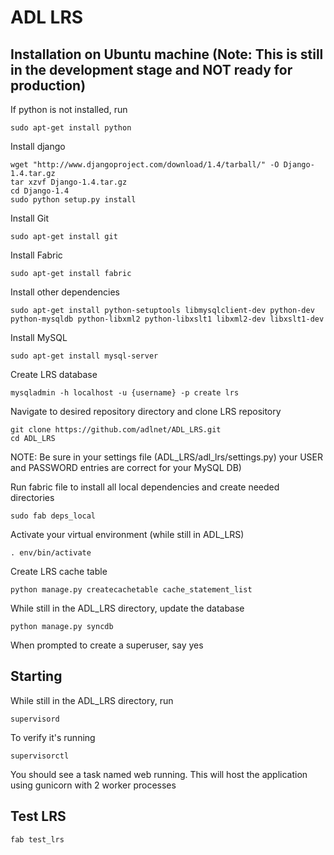 # ADL LRS 

## Installation on Ubuntu machine (Note: This is still in the development stage and NOT ready for production)

If python is not installed, run

    sudo apt-get install python

Install django

    wget "http://www.djangoproject.com/download/1.4/tarball/" -O Django-1.4.tar.gz
    tar xzvf Django-1.4.tar.gz
    cd Django-1.4
    sudo python setup.py install

Install Git
    
    sudo apt-get install git

Install Fabric

    sudo apt-get install fabric

Install other dependencies

    sudo apt-get install python-setuptools libmysqlclient-dev python-dev python-mysqldb python-libxml2 python-libxslt1 libxml2-dev libxslt1-dev

Install MySQL

    sudo apt-get install mysql-server

Create LRS database

    mysqladmin -h localhost -u {username} -p create lrs

Navigate to desired repository directory and clone LRS repository

    git clone https://github.com/adlnet/ADL_LRS.git
    cd ADL_LRS
    
NOTE: Be sure in your settings file (ADL_LRS/adl_lrs/settings.py) your USER and PASSWORD entries are correct for your MySQL DB)

Run fabric file to install all local dependencies and create needed directories    

    sudo fab deps_local

Activate your virtual environment (while still in ADL_LRS)

    . env/bin/activate

Create LRS cache table

    python manage.py createcachetable cache_statement_list

While still in the ADL_LRS directory, update the database
    
    python manage.py syncdb

When prompted to create a superuser, say yes

## Starting
While still in the ADL_LRS directory, run

    supervisord

To verify it's running

    supervisorctl

You should see a task named web running. This will host the application using gunicorn with 2 worker processes

## Test LRS
    
    fab test_lrs

        
